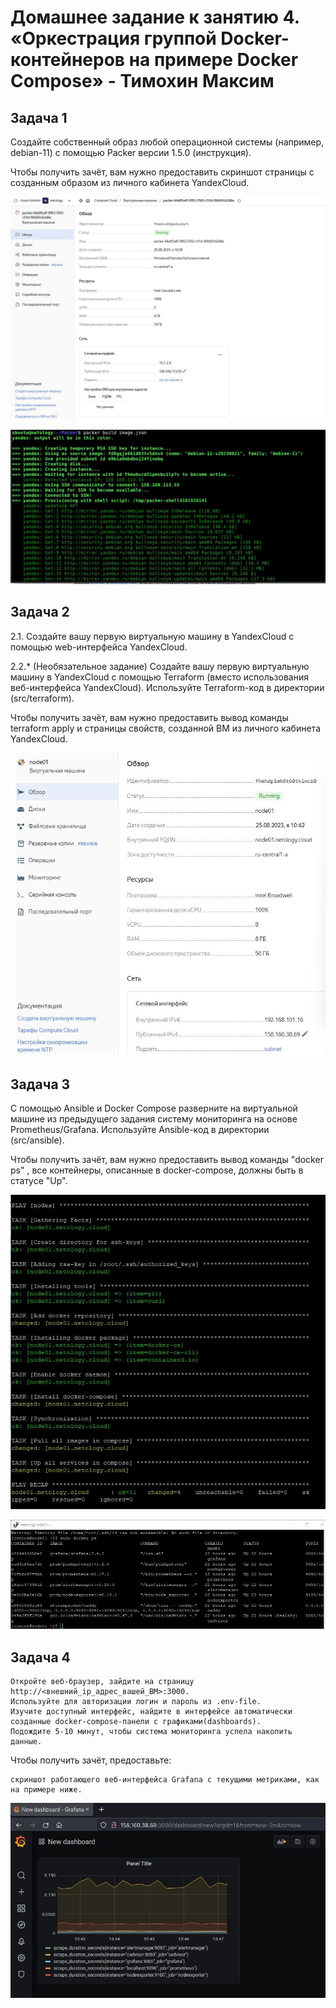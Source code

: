 # Домашнее задание к занятию 4. «Оркестрация группой Docker-контейнеров на примере Docker Compose» - Тимохин Максим

## Задача 1

Создайте собственный образ любой операционной системы (например, debian-11) с помощью Packer версии 1.5.0 (инструкция).

Чтобы получить зачёт, вам нужно предоставить скриншот страницы с созданным образом из личного кабинета YandexCloud.

![1](https://github.com/MrAgrippa/06-db/blob/main/img/05-04/1.JPG)

![2](https://github.com/MrAgrippa/06-db/blob/main/img/05-04/2.JPG)

## Задача 2

2.1. Создайте вашу первую виртуальную машину в YandexCloud с помощью web-интерфейса YandexCloud.

2.2.* (Необязательное задание)
Создайте вашу первую виртуальную машину в YandexCloud с помощью Terraform (вместо использования веб-интерфейса YandexCloud). Используйте Terraform-код в директории (src/terraform).

Чтобы получить зачёт, вам нужно предоставить вывод команды terraform apply и страницы свойств, созданной ВМ из личного кабинета YandexCloud.

![3](https://github.com/MrAgrippa/06-db/blob/main/img/05-04/3.JPG)

## Задача 3

С помощью Ansible и Docker Compose разверните на виртуальной машине из предыдущего задания систему мониторинга на основе Prometheus/Grafana. Используйте Ansible-код в директории (src/ansible).

Чтобы получить зачёт, вам нужно предоставить вывод команды "docker ps" , все контейнеры, описанные в docker-compose, должны быть в статусе "Up".

![5](https://github.com/MrAgrippa/06-db/blob/main/img/05-04/5.JPG)

![6](https://github.com/MrAgrippa/06-db/blob/main/img/05-04/6.JPG)

## Задача 4

    Откройте веб-браузер, зайдите на страницу http://<внешний_ip_адрес_вашей_ВМ>:3000.
    Используйте для авторизации логин и пароль из .env-file.
    Изучите доступный интерфейс, найдите в интерфейсе автоматически созданные docker-compose-панели с графиками(dashboards).
    Подождите 5-10 минут, чтобы система мониторинга успела накопить данные.

Чтобы получить зачёт, предоставьте:

    скриншот работающего веб-интерфейса Grafana с текущими метриками, как на примере ниже.

![7](https://github.com/MrAgrippa/06-db/blob/main/img/05-04/7.JPG)

